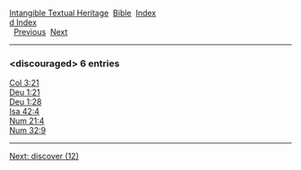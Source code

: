 [Intangible Textual Heritage](../../index)  [Bible](../index) 
[Index](index)   
[d Index](_d_)  
  [Previous](c03200)  [Next](c03202) 

------------------------------------------------------------------------

### &lt;discouraged&gt; 6 entries

[Col 3:21](../kjv/col003.htm#021)  
[Deu 1:21](../kjv/deu001.htm#021)  
[Deu 1:28](../kjv/deu001.htm#028)  
[Isa 42:4](../kjv/isa042.htm#004)  
[Num 21:4](../kjv/num021.htm#004)  
[Num 32:9](../kjv/num032.htm#009)  

------------------------------------------------------------------------

[Next: discover (12)](c03202)
